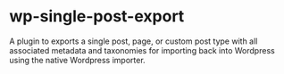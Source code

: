 # wp-single-post-export
A plugin to exports a single post, page, or custom post type with all associated metadata and taxonomies for importing back into Wordpress using the native Wordpress importer.
